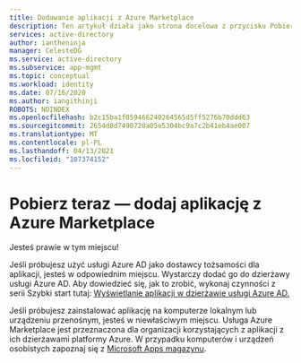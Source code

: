 ```yaml
---
title: Dodawanie aplikacji z Azure Marketplace
description: Ten artykuł działa jako strona docelowa z przycisku Pobierz teraz na Azure Marketplace.
services: active-directory
author: iantheninja
manager: CelesteDG
ms.service: active-directory
ms.subservice: app-mgmt
ms.topic: conceptual
ms.workload: identity
ms.date: 07/16/2020
ms.author: iangithinji
ROBOTS: NOINDEX
ms.openlocfilehash: b2c15ba1f059466240264565d5ff5276b70ddd63
ms.sourcegitcommit: 2654d8d7490720a05e5304bc9a7c2b41eb4ae007
ms.translationtype: MT
ms.contentlocale: pl-PL
ms.lasthandoff: 04/13/2021
ms.locfileid: "107374152"
---
```

# <a name="get-it-now---add-an-app-from-the-azure-marketplace"></a>Pobierz teraz — dodaj aplikację z Azure Marketplace

Jesteś prawie w tym miejscu! 

Jeśli próbujesz użyć usługi Azure AD jako dostawcy tożsamości dla aplikacji, jesteś w odpowiednim miejscu. Wystarczy dodać go do dzierżawy usługi Azure AD. Aby dowiedzieć się, jak to zrobić, wykonaj czynności z serii Szybki start tutaj: [Wyświetlanie aplikacji w dzierżawie usługi Azure AD.](view-applications-portal.md)

Jeśli próbujesz zainstalować aplikację na komputerze lokalnym lub urządzeniu przenośnym, jesteś w niewłaściwym miejscu. Usługa Azure Marketplace jest przeznaczona dla organizacji korzystających z aplikacji z ich dzierżawami platformy Azure. W przypadku komputerów i urządzeń osobistych zapoznaj się z [Microsoft Apps magazynu](https://www.microsoft.com/store/apps).
